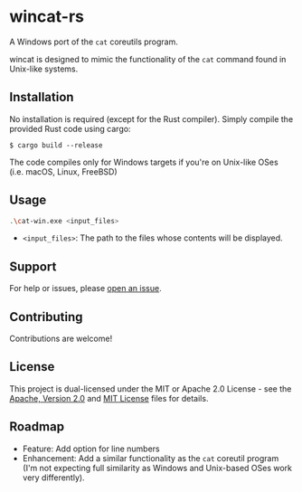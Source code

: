 # wincat-rs

A Windows port of the `cat` coreutils program.

wincat is designed to mimic the functionality of the `cat` command found in
Unix-like systems.

## Installation

No installation is required (except for the Rust compiler). Simply compile the
provided Rust code using cargo:

``` console
$ cargo build --release
```

The code compiles only for Windows targets if you're on Unix-like OSes (i.e.
macOS, Linux, FreeBSD)

## Usage

``` bash
.\cat-win.exe <input_files>
```

  - `<input_files>`: The path to the files whose contents will be displayed.

## Support

For help or issues, please [open an
issue](https://github.com/walker84837/wincat-rs/issues).

## Contributing

Contributions are welcome!

## License

This project is dual-licensed under the MIT or Apache 2.0 License - see the
[Apache, Version 2.0](LICENSE_APACHE.md) and [MIT License](LICENSE_MIT.md) files
for details.

## Roadmap

  - Feature: Add option for line numbers
  - Enhancement: Add a similar functionality as the `cat` coreutil program (I'm
    not expecting full similarity as Windows and Unix-based OSes work very
    differently).
